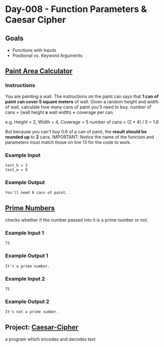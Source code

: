 # Day-008 - Function Parameters & Caesar Cipher
## Goals
- Functions with Inputs
- Positional vs. Keyword Arguments

## [Paint Area Calculator](paint-area-calc.py)
### Instructions

You are painting a wall. The instructions on the paint can says that  **1 can of paint can cover 5 square meters**  of wall. Given a random height and width of wall, calculate how many cans of paint you'll need to buy.
number of cans = (wall height  **x**  wall width)  **÷**  coverage per can.

e.g. Height = 2, Width = 4, Coverage = 5
number of cans = (2 * 4) / 5
= 1.6

But because you can't buy 0.6 of a can of paint, the  **result should be rounded up**  to  **2**  cans.
IMPORTANT: Notice the name of the function and parameters must match those on line 13 for the code to work.
### Example Input
```plaintext
test_h = 3
test_w = 9
```
### Example Output
```plaintext
You'll need 6 cans of paint.
```

## [Prime Numbers](prime-numbers.py)
checks whether if the number passed into it is a prime number or not.

### Example Input 1
```plaintext
73
```

### Example Output 1
```plaintext
It's a prime number.
```

### Example Input 2
```plaintext
75
```

### Example Output 2
```plaintext
It's not a prime number.
```
## Project:  [Caesar-Cipher](caesar-cypher)
a program which encodes and decodes text